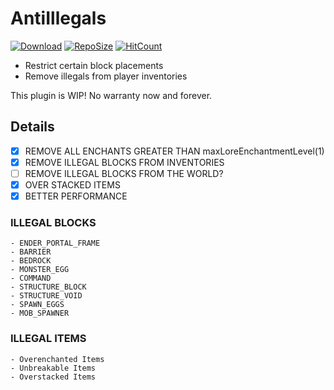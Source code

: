 # AntiIllegals

[![Download](https://img.shields.io/github/downloads/zeroBzeroT/AntiIllegals/latest/total.svg?label=download%20latest&style=popout-square)](https://github.com/zeroBzeroT/AntiIllegals/releases/latest)
[![RepoSize](https://img.shields.io/github/languages/code-size/zeroBzeroT/AntiIllegals.svg?label=repo%20size&style=popout-square)](https://github.com/zeroBzeroT/AntiIllegals)
[![HitCount](http://hits.dwyl.com/zeroBzeroT/AntiIllegals.svg)](https://github.com/zeroBzeroT/AntiIllegals)


- Restrict certain block placements
- Remove illegals from player inventories

This plugin is WIP! No warranty now and forever.

## Details

- [x] REMOVE ALL ENCHANTS GREATER THAN maxLoreEnchantmentLevel(1)
- [x] REMOVE ILLEGAL BLOCKS FROM INVENTORIES
- [ ] REMOVE ILLEGAL BLOCKS FROM THE WORLD?
- [x] OVER STACKED ITEMS
- [x] BETTER PERFORMANCE

### ILLEGAL BLOCKS
    - ENDER_PORTAL_FRAME
    - BARRIER
    - BEDROCK 
    - MONSTER_EGG
    - COMMAND
    - STRUCTURE_BLOCK
    - STRUCTURE_VOID
    - SPAWN_EGGS 
    - MOB_SPAWNER

### ILLEGAL ITEMS
    - Overenchanted Items
    - Unbreakable Items
    - Overstacked Items
